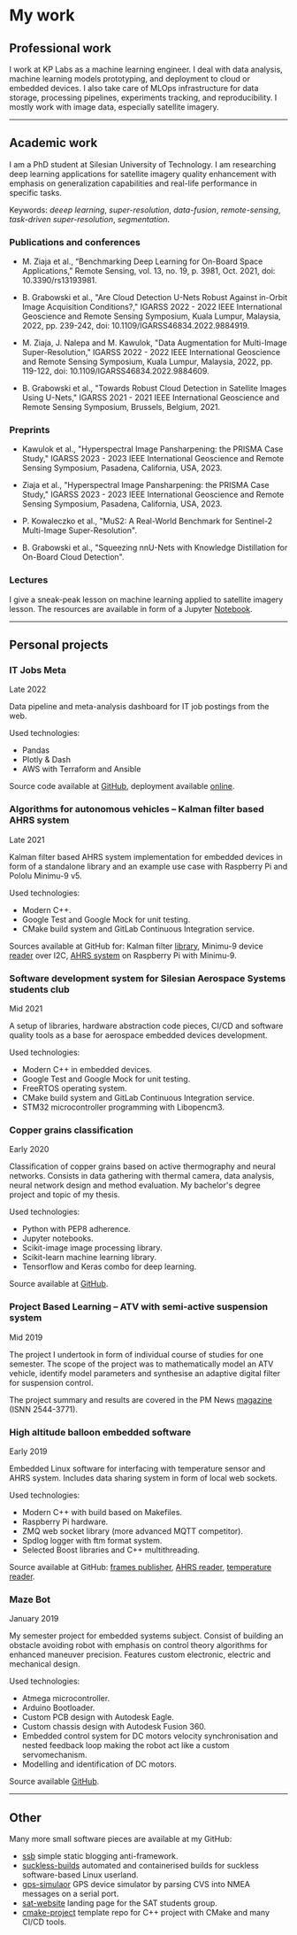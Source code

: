 # My work

## Professional work

I work at KP Labs as a machine learning engineer. I deal with data analysis,
machine learning models prototyping, and deployment to cloud or embedded
devices. I also take care of MLOps infrastructure for data storage, processing
pipelines, experiments tracking, and reproducibility. I mostly work with image
data, especially satellite imagery.

---

## Academic work

I am a PhD student at Silesian University of Technology. I am researching deep
learning applications for satellite imagery quality enhancement with emphasis on
generalization capabilities and real-life performance in specific tasks.

Keywords: *deeep learning*, *super-resolution*, *data-fusion*, *remote-sensing*,
*task-driven super-resolution*, *segmentation*.

### Publications and conferences

* M. Ziaja et al., “Benchmarking Deep Learning for On-Board Space Applications,”
  Remote Sensing, vol. 13, no. 19, p. 3981, Oct. 2021, doi: 10.3390/rs13193981.

* B. Grabowski et al., "Are Cloud Detection U-Nets Robust Against in-Orbit Image
  Acquisition Conditions?," IGARSS 2022 - 2022 IEEE International Geoscience and
  Remote Sensing Symposium, Kuala Lumpur, Malaysia, 2022, pp. 239-242, doi:
  10.1109/IGARSS46834.2022.9884919.

* M. Ziaja, J. Nalepa and M. Kawulok, "Data Augmentation for Multi-Image
  Super-Resolution," IGARSS 2022 - 2022 IEEE International Geoscience and Remote
  Sensing Symposium, Kuala Lumpur, Malaysia, 2022, pp. 119-122, doi:
  10.1109/IGARSS46834.2022.9884609.

* B. Grabowski et al., "Towards Robust Cloud Detection in Satellite Images Using
  U-Nets," IGARSS 2021 - 2021 IEEE International Geoscience and Remote Sensing
  Symposium, Brussels, Belgium, 2021.

### Preprints

* Kawulok et al., "Hyperspectral Image Pansharpening: the PRISMA Case Study,"
  IGARSS 2023 - 2023 IEEE International Geoscience and Remote Sensing Symposium,
  Pasadena, California, USA, 2023.

* Ziaja et al., "Hyperspectral Image Pansharpening: the PRISMA Case Study,"
  IGARSS 2023 - 2023 IEEE International Geoscience and Remote Sensing Symposium,
  Pasadena, California, USA, 2023.

* P. Kowaleczko et al., "MuS2: A Real-World Benchmark for Sentinel-2
  Multi-Image Super-Resolution".

* B. Grabowski et al., "Squeezing nnU-Nets with Knowledge Distillation for
  On-Board Cloud Detection".

### Lectures

I give a sneak-peak lesson on machine learning applied to satellite imagery
lesson. The resources are available in form of a Jupyter
[Notebook](https://github.com/maciejzj/ml-earth-observation-101).

---

## Personal projects

### IT Jobs Meta

Late 2022

Data pipeline and meta-analysis dashboard for IT job postings from the web.

Used technologies:

* Pandas
* Plotly & Dash
* AWS with Terraform and Ansible

Source code available at [GitHub](https://github.com/maciejzj/it-jobs-meta),
deployment available [online](https://itjobsmeta.net).

### Algorithms for autonomous vehicles – Kalman filter based AHRS system

Late 2021

Kalman filter based AHRS system implementation for embedded devices in form of a
standalone library and an example use case with Raspberry Pi and Pololu Minimu-9
v5.

Used technologies:

* Modern C++.
* Google Test and Google Mock for unit testing.
* CMake build system and GitLab Continuous Integration service.

Sources available at GitHub for: Kalman filter
[library](https://github.com/maciejzj/kalman-ahrs), Minimu-9 device
[reader](https://github.com/maciejzj/minimu) over I2C,
[AHRS system](https://github.com/maciejzj/minimu-ahrs) on Raspberry Pi
with Minimu-9.

### Software development system for Silesian Aerospace Systems students club

Mid 2021

A setup of libraries, hardware abstraction code pieces, CI/CD and software
quality tools as a base for aerospace embedded devices development.

Used technologies:

* Modern C++ in embedded devices.
* Google Test and Google Mock for unit testing.
* FreeRTOS operating system.
* CMake build system and GitLab Continuous Integration service.
* STM32 microcontroller programming with Libopencm3.

### Copper grains classification

Early 2020

Classification of copper grains based on active thermography and neural
networks. Consists in data gathering with thermal camera, data analysis, neural
network design and method evaluation. My bachelor's degree project and topic of
my thesis.

Used technologies:

* Python with PEP8 adherence.
* Jupyter notebooks.
* Scikit-image image processing library.
* Scikit-learn machine learning library.
* Tensorflow and Keras combo for deep learning.

Source available at
[GitHub](https://github.com/maciejzj/copper-grains-classification).

### Project Based Learning – ATV with semi-active suspension system

Mid 2019

The project I undertook in form of individual course of studies for one
semester. The scope of the project was to mathematically model an ATV vehicle,
identify model parameters and synthesise an adaptive digital filter for
suspension control.

The project summary and results are covered in the PM News
[magazine](https://delibra.bg.polsl.pl/dlibra/publication/55742)
(ISNN 2544-3771).

### High altitude balloon embedded software

Early 2019

Embedded Linux software for interfacing with temperature sensor and AHRS system.
Includes data sharing system in form of local web sockets.

Used technologies:

* Modern C++ with build based on Makefiles.
* Raspberry Pi hardware.
* ZMQ web socket library (more advanced MQTT competitor).
* Spdlog logger with ftm format system.
* Selected Boost libraries and C++ multithreading.

Source available at GitHub:
[frames publisher](https://github.com/maciejzj/strato-frames-publisher),
[AHRS reader](https://github.com/maciejzj/stratosphere-ahrs),
[temperature reader](https://github.com/maciejzj/stratosphere-cpu-temp).

### Maze Bot

January 2019

My semester project for embedded systems subject.
Consist of building an obstacle avoiding robot with emphasis on control theory
algorithms for enhanced maneuver precision.
Features custom electronic, electric and mechanical design.

Used technologies:

* Atmega microcontroller.
* Arduino Bootloader.
* Custom PCB design with Autodesk Eagle.
* Custom chassis design with Autodesk Fusion 360.
* Embedded control system for DC motors velocity synchronisation and nested
  feedback loop making the robot act like a custom servomechanism.
* Modelling and identification of DC motors.

Source available [GitHub](https://github.com/maciejzj/maze-bot).

---

## Other

Many more small software pieces are available at my GitHub:

* [ssb](https://github.com/maciejzj/ssb)
  simple static blogging anti-framework.
* [suckless-builds](https://github.com/maciejzj/suckless-builds)
  automated and containerised builds for suckless software-based Linux userland.
* [gps-simulaor](https://github.com/maciejzj/gps-simulator)
  GPS device simulator by parsing CVS into NMEA messages on a serial port.
* [sat-website](https://github.com/maciejzj/sat-website) landing page for the
  SAT students group.
* [cmake-project](https://github.com/maciejzj/cmake-project)
  template repo for C++ project with CMake and many CI/CD tools.
